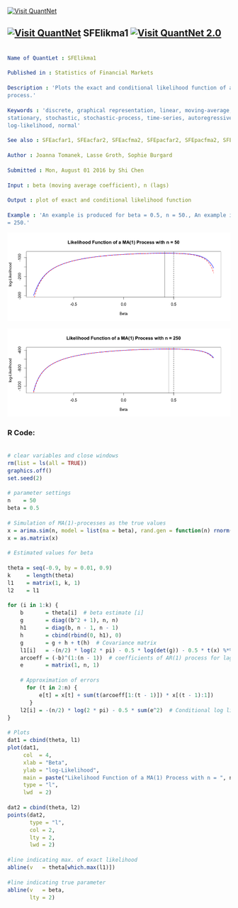 
[<img src="https://github.com/QuantLet/Styleguide-and-FAQ/blob/master/pictures/banner.png" width="880" alt="Visit QuantNet">](http://quantlet.de/index.php?p=info)

## [<img src="https://github.com/QuantLet/Styleguide-and-Validation-procedure/blob/master/pictures/qloqo.png" alt="Visit QuantNet">](http://quantlet.de/) **SFElikma1** [<img src="https://github.com/QuantLet/Styleguide-and-Validation-procedure/blob/master/pictures/QN2.png" width="60" alt="Visit QuantNet 2.0">](http://quantlet.de/d3/ia)

```yaml

Name of QuantLet : SFElikma1

Published in : Statistics of Financial Markets

Description : 'Plots the exact and conditional likelihood function of an MA(1) (moving average)
process.'

Keywords : 'discrete, graphical representation, linear, moving-average, plot, process, simulation,
stationary, stochastic, stochastic-process, time-series, autoregressive, likelihood,
log-likelihood, normal'

See also : SFEacfar1, SFEacfar2, SFEacfma2, SFEpacfar2, SFEpacfma2, SFElikgarch, SFElikarch1

Author : Joanna Tomanek, Lasse Groth, Sophie Burgard

Submitted : Mon, August 01 2016 by Shi Chen

Input : beta (moving average coefficient), n (lags)

Output : plot of exact and conditional likelihood function

Example : 'An example is produced for beta = 0.5, n = 50., An example is produced for beta = 0.5, n
= 250.'

```

![Picture1](SFElikma1-1.png)

![Picture2](SFElikma1-2.png)


### R Code:
```r

# clear variables and close windows
rm(list = ls(all = TRUE))
graphics.off()
set.seed(2)

# parameter settings
n    = 50
beta = 0.5

# Simulation of MA(1)-processes as the true values
x = arima.sim(n, model = list(ma = beta), rand.gen = function(n) rnorm(n, 0, 1))
x = as.matrix(x)

# Estimated values for beta

theta = seq(-0.9, by = 0.01, 0.9)
k     = length(theta)
l1    = matrix(1, k, 1)
l2    = l1

for (i in 1:k) {
    b       = theta[i]  # beta estimate [i]
    g       = diag((b^2 + 1), n, n)
    h1      = diag(b, n - 1, n - 1)
    h       = cbind(rbind(0, h1), 0)
    g       = g + h + t(h)  # Covariance matrix
    l1[i]   = -(n/2) * log(2 * pi) - 0.5 * log(det(g)) - 0.5 * t(x) %*% solve(g) %*% x  # exact Log likelihood 
    arcoeff = (-b)^(1:(n - 1))  # coefficients of AR(1) process for lag=2:10
    e       = matrix(1, n, 1)
    
    # Approximation of errors
      for (t in 2:n) {
          e[t] = x[t] + sum(t(arcoeff[1:(t - 1)]) * x[(t - 1):1])
       }
    l2[i] = -(n/2) * log(2 * pi) - 0.5 * sum(e^2)  # Conditional log likelihood
}

# Plots
dat1 = cbind(theta, l1)
plot(dat1, 
     col  = 4, 
     xlab = "Beta", 
     ylab = "log-Likelihood", 
     main = paste("Likelihood Function of a MA(1) Process with n = ", n, sep=""), 
     type = "l", 
     lwd  = 2)

dat2 = cbind(theta, l2)
points(dat2, 
       type = "l", 
       col = 2, 
       lty = 2, 
       lwd = 2)

#line indicating max. of exact likelihood
abline(v   = theta[which.max(l1)])

#line indicating true parameter
abline(v   = beta, 
       lty = 2)


```
